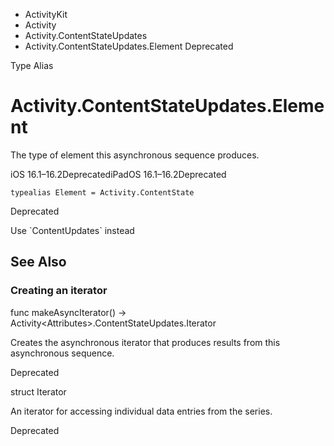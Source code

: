 

- ActivityKit
- Activity
- Activity.ContentStateUpdates
-  Activity.ContentStateUpdates.Element Deprecated

Type Alias

# Activity.ContentStateUpdates.Element

The type of element this asynchronous sequence produces.

iOS 16.1–16.2DeprecatediPadOS 16.1–16.2Deprecated

``` source
typealias Element = Activity.ContentState
```

Deprecated

Use \`ContentUpdates\` instead

## See Also

### Creating an iterator

func makeAsyncIterator() -> Activity&lt;Attributes>.ContentStateUpdates.Iterator

Creates the asynchronous iterator that produces results from this asynchronous sequence.

Deprecated

struct Iterator

An iterator for accessing individual data entries from the series.

Deprecated

